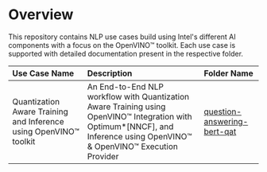 # Overview 
This repository contains NLP use cases build using Intel's different AI components with a focus on the OpenVINO™ toolkit. Each use case is supported with detailed documentation present in the respective folder.
  
  


  
| Use Case Name   |      Description      |  Folder Name |
|:--------|:-------------|:-----|
| Quantization Aware Training and Inference using OpenVINO™ toolkit |   An End-to-End NLP workflow with Quantization Aware Training using OpenVINO™ Integration with Optimum*[NNCF], and Inference using OpenVINO™ & OpenVINO™ Execution Provider | [question-answering-bert-qat](https://github.com/intel/nlp-training-and-inference-openvino/tree/main/question-answering-bert-qat) |


